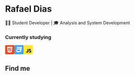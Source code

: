 
# Rafael Dias

<subhead>👨‍💻 Student Developer | 🎓 Analysis and System Development </subhead>

### Currently studying

<img align="left" height="30" src="./html5.svg">
<img align="left" height="30" src="./css3.svg">
<img align="left" height="30" src="./javascript.svg">

<br />
<br />

## Find me
